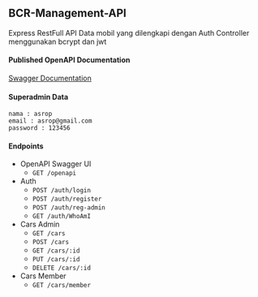 ## BCR-Management-API

Express RestFull API Data mobil yang dilengkapi dengan Auth Controller menggunakan bcrypt dan jwt

#### Published OpenAPI Documentation
[Swagger Documentation](https://app.swaggerhub.com/apis/AsrofurRizqi/challenge-6/1.0)
#### Superadmin Data
    nama : asrop
    email : asrop@gmail.com
    password : 123456
#### Endpoints
- OpenAPI Swagger UI
    - ```GET /openapi```
- Auth
    - ```POST /auth/login```
    - ```POST /auth/register```
    - ```POST /auth/reg-admin```
    - ```GET /auth/WhoAmI```
- Cars Admin
    - ```GET /cars```
    - ```POST /cars```
    - ```GET /cars/:id```
    - ```PUT /cars/:id```
    - ```DELETE /cars/:id```
- Cars Member
    - ```GET /cars/member```